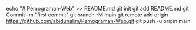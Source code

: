 echo "# Pemograman-Web" >> README.md
git init 
git add README.md
git Commit -m "first commit"
git branch -M main
git remote add origin https://github.com/abidunalim/Pemograman-Web.git
git push -u origin main
